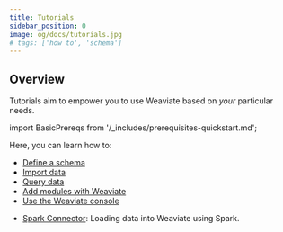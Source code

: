 ```yaml
---
title: Tutorials
sidebar_position: 0
image: og/docs/tutorials.jpg
# tags: ['how to', 'schema']
---
```



## Overview

Tutorials aim to empower you to use Weaviate based on *your* particular needs.

<!-- By the time you are done, you will have seen a number of examples and considerations in organizing and importing your data into Weaviate. You will have learnt everything from rules of thumb for selecting a vectorizer, all the way through to how to perform CRUD operations with Weaviate. -->

import BasicPrereqs from '/_includes/prerequisites-quickstart.md';

<BasicPrereqs />

Here, you can learn how to:

<!-- - [Select the right vectorizer]  (./_select-vectorizer.md): Identify the right vectorizer based on your data type (text, image, etc.) and application goals (text clustering, Q&A, text to image comparison, image comparison). -->
- [Define a schema](./schema.md)
- [Import data](./import.md)
- [Query data](./query.md)
- [Add modules with Weaviate](./modules.md)
- [Use the Weaviate console](../../wcs/guides/console.mdx)
<!-- - [Perform CRUD operations]  (./_crud.md): Perform CRUD operations with Weaviate. -->
- [Spark Connector](./spark-connector.md): Loading data into Weaviate using Spark.
<!-- Once you are finished with this section, we suggest moving on to our [Search tutorials]  (../_search/index.md). There we guide you through the powerful yet flexible options Weaviate provides for searching through your data.  -->
